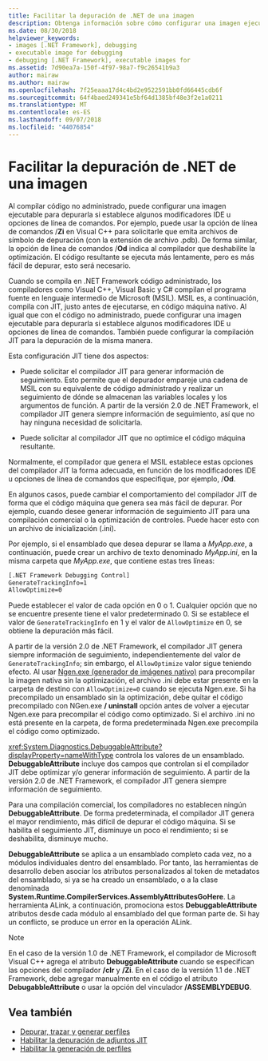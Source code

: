 ```yaml
---
title: Facilitar la depuración de .NET de una imagen
description: Obtenga información sobre cómo configurar una imagen ejecutable para una depuración más sencilla mediante el IDE se activa y las opciones de línea de comandos.
ms.date: 08/30/2018
helpviewer_keywords:
- images [.NET Framework], debugging
- executable image for debugging
- debugging [.NET Framework], executable images for
ms.assetid: 7d90ea7a-150f-4f97-98a7-f9c26541b9a3
author: mairaw
ms.author: mairaw
ms.openlocfilehash: 7f25eaaa17d4c4bd2e9522591bb0fd66445cdb6f
ms.sourcegitcommit: 64f4baed249341e5bf64d1385bf48e3f2e1a0211
ms.translationtype: MT
ms.contentlocale: es-ES
ms.lasthandoff: 09/07/2018
ms.locfileid: "44076854"
---
```

# <a name="making-an-image-easier-to-debug-in-net"></a>Facilitar la depuración de .NET de una imagen

Al compilar código no administrado, puede configurar una imagen ejecutable para depurarla si establece algunos modificadores IDE u opciones de línea de comandos. Por ejemplo, puede usar la opción de línea de comandos /**Zi** en Visual C++ para solicitarle que emita archivos de símbolo de depuración (con la extensión de archivo .pdb). De forma similar, la opción de línea de comandos /**Od** indica al compilador que deshabilite la optimización. El código resultante se ejecuta más lentamente, pero es más fácil de depurar, esto será necesario.

Cuando se compila en .NET Framework código administrado, los compiladores como Visual C++, Visual Basic y C# compilan el programa fuente en lenguaje intermedio de Microsoft (MSIL). MSIL es, a continuación, compila con JIT, justo antes de ejecutarse, en código máquina nativo. Al igual que con el código no administrado, puede configurar una imagen ejecutable para depurarla si establece algunos modificadores IDE u opciones de línea de comandos. También puede configurar la compilación JIT para la depuración de la misma manera.

Esta configuración JIT tiene dos aspectos:

- Puede solicitar el compilador JIT para generar información de seguimiento. Esto permite que el depurador empareje una cadena de MSIL con su equivalente de código administrado y realizar un seguimiento de dónde se almacenan las variables locales y los argumentos de función. A partir de la versión 2.0 de .NET Framework, el compilador JIT genera siempre información de seguimiento, así que no hay ninguna necesidad de solicitarla.

- Puede solicitar al compilador JIT que no optimice el código máquina resultante.

Normalmente, el compilador que genera el MSIL establece estas opciones del compilador JIT la forma adecuada, en función de los modificadores IDE u opciones de línea de comandos que especifique, por ejemplo, /**Od**.

En algunos casos, puede cambiar el comportamiento del compilador JIT de forma que el código máquina que genera sea más fácil de depurar. Por ejemplo, cuando desee generar información de seguimiento JIT para una compilación comercial o la optimización de controles. Puede hacer esto con un archivo de inicialización (.ini).

Por ejemplo, si el ensamblado que desea depurar se llama a *MyApp.exe*, a continuación, puede crear un archivo de texto denominado *MyApp.ini*, en la misma carpeta que *MyApp.exe*, que contiene estas tres líneas:

```txt
[.NET Framework Debugging Control]
GenerateTrackingInfo=1
AllowOptimize=0
```

Puede establecer el valor de cada opción en 0 o 1. Cualquier opción que no se encuentre presente tiene el valor predeterminado 0. Si se establece el valor de `GenerateTrackingInfo` en 1 y el valor de `AllowOptimize` en 0, se obtiene la depuración más fácil.

A partir de la versión 2.0 de .NET Framework, el compilador JIT genera siempre información de seguimiento, independientemente del valor de `GenerateTrackingInfo`; sin embargo, el `AllowOptimize` valor sigue teniendo efecto. Al usar [Ngen.exe (generador de imágenes nativo)](../../../docs/framework/tools/ngen-exe-native-image-generator.md) para precompilar la imagen nativa sin la optimización, el archivo .ini debe estar presente en la carpeta de destino con `AllowOptimize=0` cuando se ejecuta Ngen.exe. Si ha precompilado un ensamblado sin la optimización, debe quitar el código precompilado con NGen.exe **/ uninstall** opción antes de volver a ejecutar Ngen.exe para precompilar el código como optimizado. Si el archivo .ini no está presente en la carpeta, de forma predeterminada Ngen.exe precompila el código como optimizado.

<xref:System.Diagnostics.DebuggableAttribute?displayProperty=nameWithType> controla los valores de un ensamblado. **DebuggableAttribute** incluye dos campos que controlan si el compilador JIT debe optimizar y/o generar información de seguimiento. A partir de la versión 2.0 de .NET Framework, el compilador JIT genera siempre información de seguimiento.

Para una compilación comercial, los compiladores no establecen ningún **DebuggableAttribute**. De forma predeterminada, el compilador JIT genera el mayor rendimiento, más difícil de depurar el código máquina. Si se habilita el seguimiento JIT, disminuye un poco el rendimiento; si se deshabilita, disminuye mucho.

**DebuggableAttribute** se aplica a un ensamblado completo cada vez, no a módulos individuales dentro del ensamblado. Por tanto, las herramientas de desarrollo deben asociar los atributos personalizados al token de metadatos del ensamblado, si ya se ha creado un ensamblado, o a la clase denominada **System.Runtime.CompilerServices.AssemblyAttributesGoHere**. La herramienta ALink, a continuación, promociona estos **DebuggableAttribute** atributos desde cada módulo al ensamblado del que forman parte de. Si hay un conflicto, se produce un error en la operación ALink.

> [!NOTE]
> En el caso de la versión 1.0 de .NET Framework, el compilador de Microsoft Visual C++ agrega el atributo **DebuggableAttribute** cuando se especifican las opciones del compilador **/clr** y **/Zi**. En el caso de la versión 1.1 de .NET Framework, debe agregar manualmente en el código el atributo **DebugabbleAttribute** o usar la opción del vinculador **/ASSEMBLYDEBUG**.

## <a name="see-also"></a>Vea también

- [Depurar, trazar y generar perfiles](../../../docs/framework/debug-trace-profile/index.md)
- [Habilitar la depuración de adjuntos JIT](../../../docs/framework/debug-trace-profile/enabling-jit-attach-debugging.md)
- [Habilitar la generación de perfiles](https://docs.microsoft.com/previous-versions/dotnet/netframework-4.0/s5ec0es1(v=vs.100))

